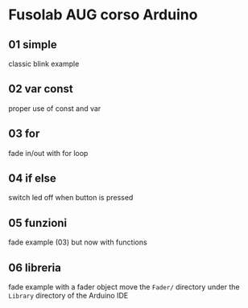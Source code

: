 Fusolab AUG corso Arduino
=========================

## 01 simple
classic blink example

## 02 var const
proper use of const and var

## 03 for
fade in/out with for loop

## 04 if else
switch led off when button is pressed

## 05 funzioni
fade example (03) but now with functions

## 06 libreria
fade example with a fader object
move the ```Fader/``` directory under the ```Library``` directory of the Arduino IDE